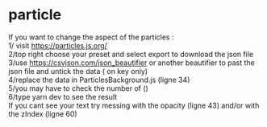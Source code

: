 # particle
If you want to change the aspect of the particles :
<br>
1/ visit https://particles.js.org/
<br>
2/top right choose your preset and select export to download the json file
<br>
3/use https://csvjson.com/json_beautifier or another beautifier to past the json file and untick the data ( on key only)
<br>
4/replace the data in ParticlesBackground.js  (ligne 34)
<br>
5/you may have to check the number of ()
<br>
6/type yarn dev to see the result
<br>
If you cant see your text try messing with the opacity (ligne 43) and/or with the zIndex (ligne 60)